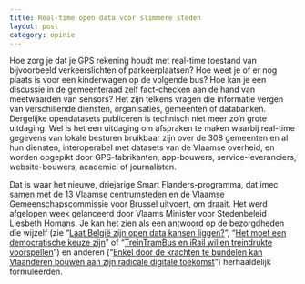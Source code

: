 ```yaml
---
title: Real-time open data voor slimmere steden
layout: post
category: opinie
---
```

Hoe zorg je dat je GPS rekening houdt met real-time toestand van bijvoorbeeld verkeerslichten of parkeerplaatsen? Hoe weet je of er nog plaats is voor een kinderwagen op de volgende bus? Hoe kan je een discussie in de gemeenteraad zelf fact-checken aan de hand van meetwaarden van sensors? Het zijn telkens vragen die informatie vergen van verschillende diensten, organisaties, gemeenten of databanken. Dergelijke opendatasets publiceren is technisch niet meer zo’n grote uitdaging. Wel is het een uitdaging om afspraken te maken waarbij real-time gegevens van lokale besturen bruikbaar zijn over de 308 gemeenten en al hun diensten, interoperabel met datasets van de Vlaamse overheid, en worden opgepikt door GPS-fabrikanten, app-bouwers, service-leveranciers, website-bouwers, academici of journalisten.

Dat is waar het nieuwe, driejarige Smart Flanders-programma, dat imec samen met de 13 Vlaamse centrumsteden en de Vlaamse Gemeenschapscommissie voor Brussel uitvoert, om draait. Het werd afgelopen week gelanceerd door Vlaams Minister voor Stedenbeleid Liesbeth Homans. Je kan het zien als een antwoord op de bezorgdheden die wijzelf (zie “[Laat België zijn open data kansen liggen?](http://datanews.knack.be/ict/nieuws/laat-belgie-zijn-open-data-kansen-liggen/article-opinion-530107.html)”, “[Het moet een democratische keuze zijn]()” of “[TreinTramBus en iRail willen treindrukte voorspellen](http://datanews.knack.be/ict/nieuws/treintrambus-en-irail-willen-overvolle-treinen-voorspellen/article-normal-692899.html)”) en anderen (“[Enkel door de krachten te bundelen kan Vlaanderen bouwen aan zijn radicale digitale toekomst](http://datanews.knack.be/ict/nieuws/enkel-door-de-krachten-te-bundelen-kan-vlaanderen-bouwen-aan-zijn-radicale-digitale-toekomst/article-opinion-772809.html)”)  herhaaldelijk formuleerden.
